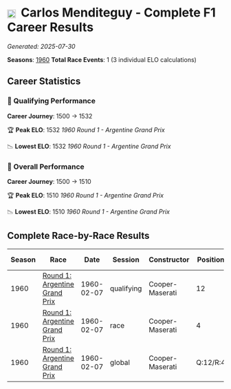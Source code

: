 # <img src="https://upload.wikimedia.org/wikipedia/commons/1/1a/Flag_of_Argentina.svg" alt="Argentina" width="20" height="auto" style="vertical-align: middle; margin-right: 5px;" onerror="this.outerHTML='🇦🇷'; this.style.marginRight='5px';"/> Carlos Menditeguy - Complete F1 Career Results

*Generated: 2025-07-30*

**Seasons**: [1960](../results/1960-season-report.md)
**Total Race Events**: 1 (3 individual ELO calculations)

## Career Statistics

### 🏁 Qualifying Performance
**Career Journey**: 1500 → 1532

🏆 **Peak ELO**: 1532
   *1960 Round 1 - Argentine Grand Prix*

📉 **Lowest ELO**: 1532
   *1960 Round 1 - Argentine Grand Prix*

### 🌟 Overall Performance
**Career Journey**: 1500 → 1510

🏆 **Peak ELO**: 1510
   *1960 Round 1 - Argentine Grand Prix*

📉 **Lowest ELO**: 1510
   *1960 Round 1 - Argentine Grand Prix*


## Complete Race-by-Race Results

| Season | Race | Date | Session | Constructor | Position | Starting ELO | ELO Change | Final ELO | Teammate |
|--------|------|------|---------|-------------|----------|--------------|------------|-----------|----------|
| 1960 | [Round 1: Argentine Grand Prix](../results/1960-season-report.md#round-1-argentine-grand-prix) | 1960-02-07 | qualifying | Cooper-Maserati | 12 | 1500 | +32 | 1532 | <img src="https://upload.wikimedia.org/wikipedia/commons/1/1a/Flag_of_Argentina.svg" alt="Argentina" width="20" height="auto" style="vertical-align: middle; margin-right: 5px;" onerror="this.outerHTML='🇦🇷'; this.style.marginRight='5px';"/> Roberto Bonomi |
| 1960 | [Round 1: Argentine Grand Prix](../results/1960-season-report.md#round-1-argentine-grand-prix) | 1960-02-07 | race | Cooper-Maserati | 4 | 1500 | N/A | 1500 | <img src="https://upload.wikimedia.org/wikipedia/commons/1/1a/Flag_of_Argentina.svg" alt="Argentina" width="20" height="auto" style="vertical-align: middle; margin-right: 5px;" onerror="this.outerHTML='🇦🇷'; this.style.marginRight='5px';"/> Roberto Bonomi |
| 1960 | [Round 1: Argentine Grand Prix](../results/1960-season-report.md#round-1-argentine-grand-prix) | 1960-02-07 | global | Cooper-Maserati | Q:12/R:4 | 1500 | +10 | 1510 | <img src="https://upload.wikimedia.org/wikipedia/commons/1/1a/Flag_of_Argentina.svg" alt="Argentina" width="20" height="auto" style="vertical-align: middle; margin-right: 5px;" onerror="this.outerHTML='🇦🇷'; this.style.marginRight='5px';"/> Roberto Bonomi |
